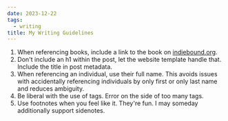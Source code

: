 ```yaml
---
date: 2023-12-22
tags:
  - writing
title: My Writing Guidelines
---
```



1. When referencing books, include a link to the book on [indiebound.org](https://www.indiebound.org/).
2. Don't include an h1 within the post, let the website template handle that. Include the title in post metadata.
3. When referencing an individual, use their full name. This avoids issues with accidentally referencing individuals by only first or only last name and reduces ambiguity.
4. Be liberal with the use of tags. Error on the side of too many tags.
5. Use footnotes when you feel like it. They're fun. I may someday additionally support sidenotes.